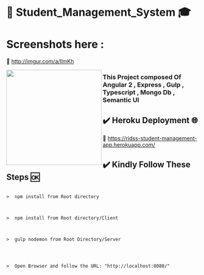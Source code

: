 #  :department_store: Student_Management_System   :mortar_board: 

# Screenshots here : 
:link: <a>http://imgur.com/a/llmKh</a>

<a href="http://i.imgur.com/L6EKp0H.png"><img src="http://i.imgur.com/L6EKp0H.png" align="left" width="250"></a>

### This Project composed Of Angular 2 , Express , Gulp , Typescript , Mongo Db , Semantic UI

##  :heavy_check_mark:  Heroku Deployment   :globe_with_meridians:
                                                                                                                
 :link:   https://ridss-student-management-app.herokuapp.com/ 
  
##  :heavy_check_mark:  Kindly Follow These Steps   :ok:
                                                                         
                                                                          
 
  ```
  
>  npm install from Root directory

                                                                 
                                                                    
>  npm install from Root directory/Client

                                                                    
                                                                      
>  gulp nodemon from Root Directory/Server

                                                                      
                                                           

>  Open Browser and follow the URL: "http://localhost:8080/"


```
